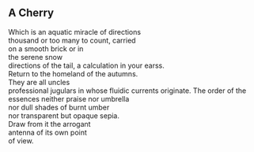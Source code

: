A Cherry
--------
Which is an aquatic miracle of directions  
thousand or too many to count, carried  
on a smooth brick or in  
the serene snow  
directions of the tail, a calculation in your earss.  
Return to the homeland of the autumns.  
They are all uncles  
professional jugulars in whose fluidic currents originate. The order of the essences neither praise nor umbrella  
nor dull shades of burnt umber  
nor transparent but opaque sepia.  
Draw from it the arrogant  
antenna of its own point  
of view.  
